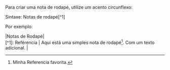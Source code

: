 Para criar uma nota de rodapé, utilize um acento circunflexo:

Sintaxe: Notas de rodapé[\^1\]

Por exemplo:   


|Notas de Rodapé|  <br> [\^1\]: Refêrencia | Aqui está uma simples nota de rodapé[^1]. Com um texto adicional. | 
[^1]: Minha Referencia favorita.